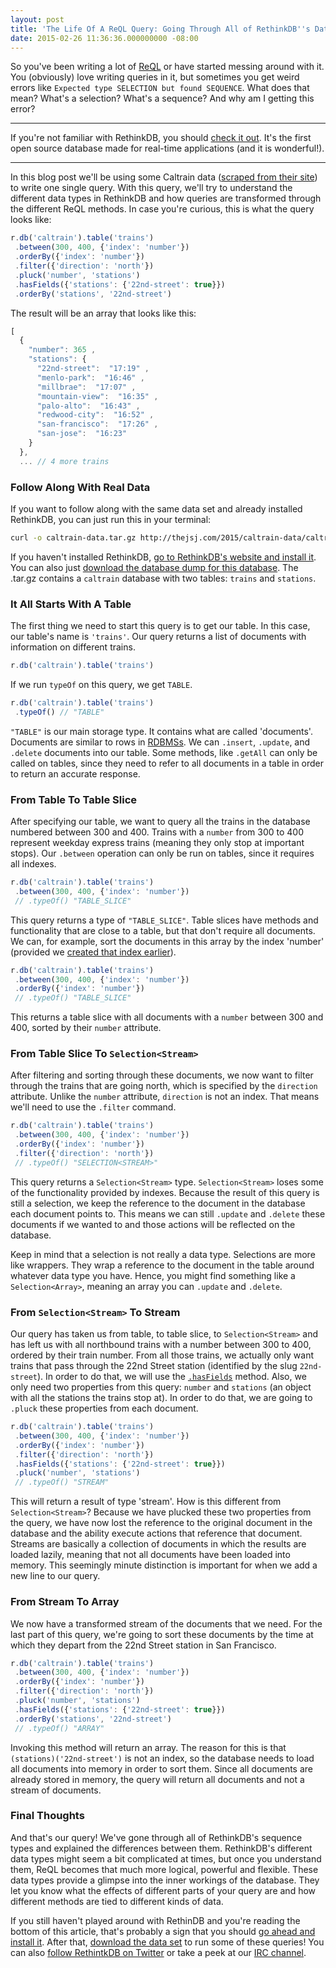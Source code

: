 ```yaml
---
layout: post
title: 'The Life Of A ReQL Query: Going Through All of RethinkDB''s Data Types'
date: 2015-02-26 11:36:36.000000000 -08:00
---
```

So you've been writing a lot of [ReQL](http://rethinkdb.com/api/javascript/) or have started messing around with it. You (obviously) love writing queries in it, but sometimes you get weird errors like `Expected type SELECTION but found SEQUENCE`. What does that  mean? What's a selection? What's a sequence? And why am I getting this error?

------

If you're not familiar with RethinkDB, you should [check it out](http://rethinkdb.com). 
It's the first open source database made for real-time applications (and it is wonderful!). 

----

In this blog post we'll be using some Caltrain data ([scraped from their site](http://www.caltrain.com/schedules/weekdaytimetable.html)) to write one single query. With this query, we'll try to understand the different data types in RethinkDB and how queries are transformed through the different ReQL methods. In case you're curious, this is what the query looks like:

```javascript
r.db('caltrain').table('trains')
 .between(300, 400, {'index': 'number'})
 .orderBy({'index': 'number'})
 .filter({'direction': 'north'})
 .pluck('number', 'stations')
 .hasFields({'stations': {'22nd-street': true}})
 .orderBy('stations', '22nd-street')
```

The result will be an array that looks like this: 

```javascript
[
  {
    "number": 365 ,
    "stations": {
      "22nd-street":  "17:19" ,
      "menlo-park":  "16:46" ,
      "millbrae":  "17:07" ,
      "mountain-view":  "16:35" ,
      "palo-alto":  "16:43" ,
      "redwood-city":  "16:52" ,
      "san-francisco":  "17:26" ,
      "san-jose":  "16:23"
    }
  },
  ... // 4 more trains
```

### Follow Along With Real Data

If you want to follow along with the same data set and already installed RethinkDB, you can just run this in your terminal:

```bash
curl -o caltrain-data.tar.gz http://thejsj.com/2015/caltrain-data/caltrain-rethinkdb-dump.tar.gz && rethinkdb restore caltrain-data.tar.gz
```

If you haven't installed RethinkDB, [go to RethinkDB's website and install it](http://rethinkdb.com/docs/install/). You can also just [download the database dump for this database](http://thejsj.com/2015/caltrain-data/caltrain-rethinkdb-dump.tar.gz). The .tar.gz contains a `caltrain` database with two tables: `trains` and `stations`.

### It All Starts With A Table

The first thing we need to start this query is to get our table. In this case, our table's name is `'trains'`. Our query returns a list of documents with information on different trains.

```javascript
r.db('caltrain').table('trains')
```

If we run `typeOf` on this query, we get `TABLE`.

```javascript
r.db('caltrain').table('trains')
 .typeOf() // "TABLE"
```

`"TABLE"` is our main storage type. It contains what are called 'documents'. Documents are similar to rows in  [RDBMSs](http://en.wikipedia.org/wiki/Relational_database_management_system). We can `.insert`, `.update`, and `.delete` documents into our table. Some methods, like `.getAll` can only be called on tables, since they need to refer to all documents in a table in order to return an accurate response.

### From Table To Table Slice

After specifying our table, we want to query all the trains in the database numbered between 300 and 400. Trains with a `number` from 300 to 400 represent weekday express trains (meaning they only stop at important stops). Our `.between` operation can only be run on tables, since it requires all indexes.

```javascript
r.db('caltrain').table('trains')
 .between(300, 400, {'index': 'number'})
 // .typeOf() "TABLE_SLICE"
```

This query returns a type of `"TABLE_SLICE"`. Table slices have methods and functionality that are close to a table, but that don't require all documents. We can, for example, sort the documents in this array by the index 'number' (provided we [created that index earlier](http://rethinkdb.com/api/javascript/#index_create)). 

```javascript
r.db('caltrain').table('trains')
 .between(300, 400, {'index': 'number'})
 .orderBy({'index': 'number'})
 // .typeOf() "TABLE_SLICE"
```

This returns a table slice with all documents with a `number` between 300 and 400, sorted by their `number` attribute.

### From Table Slice To `Selection<Stream>`

After filtering and sorting through these documents, we now want to filter through the trains that are going north, which is specified by the `direction` attribute. Unlike the `number` attribute, `direction` is not an index. That means we'll need to use the `.filter` command.

```javascript
r.db('caltrain').table('trains')
 .between(300, 400, {'index': 'number'})
 .orderBy({'index': 'number'})
 .filter({'direction': 'north'})
 // .typeOf() "SELECTION<STREAM>"
```

This query returns a `Selection<Stream>` type. `Selection<Stream>` loses some of the functionality provided by indexes. Because the result of this query is still a selection, we keep the reference to the document in the database each document points to. This means we can still `.update` and `.delete` these documents if we wanted to and those actions will be reflected on the database. 

Keep in mind that a selection is not really a data type. Selections are more like wrappers. They wrap a reference to the document in the table around whatever data type you have. Hence, you might find something like a `Selection<Array>`, meaning an array you can `.update` and `.delete`.

### From `Selection<Stream>` To Stream

Our query has taken us from table, to table slice, to `Selection<Stream>` and has left us with all northbound trains with a number between 300 to 400, ordered by their train number. From all those trains, we actually only want trains that pass through the 22nd Street station (identified by the slug `22nd-street`). In order to do that, we will use the [`.hasFields`](http://rethinkdb.com/api/javascript/has_fields/) method. Also, we only need two properties from this query: `number` and `stations` (an object with all the stations the trains stop at). In order to do that, we are going to `.pluck` these properties from each document.

```javascript
r.db('caltrain').table('trains')
 .between(300, 400, {'index': 'number'})
 .orderBy({'index': 'number'})
 .filter({'direction': 'north'})
 .hasFields({'stations': {'22nd-street': true}})
 .pluck('number', 'stations')
 // .typeOf() "STREAM"
```

This will return a result of type 'stream'. How is this different from `Selection<Stream>`? Because we have plucked these two properties from the query, we have now lost the reference to the original document in the database and the ability execute actions that reference that document. Streams are basically a collection of documents in which the results are loaded lazily, meaning that not all documents have been loaded into memory. This seemingly minute distinction is important for when we add a new line to our query.

### From Stream To Array

We now have a transformed stream of the documents that we need. For the last part of this query, we're going to sort these documents by the time at which they depart from the 22nd Street station in San Francisco. 

```javascript
r.db('caltrain').table('trains')
 .between(300, 400, {'index': 'number'})
 .orderBy({'index': 'number'})
 .filter({'direction': 'north'})
 .pluck('number', 'stations')
 .hasFields({'stations': {'22nd-street': true}})
 .orderBy('stations', '22nd-street')
 // .typeOf() "ARRAY" 
```

Invoking this method will return an array. The reason for this is that `(stations)('22nd-street')` is not an index, so the database needs to load all documents into memory in order to sort them. Since all documents are already stored in memory, the query will return all documents and not a stream of documents.

### Final Thoughts

And that's our query! We've gone through all of RethinkDB's sequence types and explained the differences between them. RethinkDB's different data types might seem a bit complicated at times, but once you understand them, ReQL becomes that much more logical, powerful and flexible. These data types provide a glimpse into the inner workings of the database. They let you know what the effects of different parts of your query are and how different methods are tied to different kinds of data. 

If you still haven't played around with RethinDB and you're reading the bottom of this article, that's probably a sign that you should [go ahead and install it](http://rethinkdb.com/install). After that, [download the data set](http://thejsj.com/2015/caltrain-data/caltrain-rethinkdb-dump.tar.gz) to run some of these queries! You can also [follow RethintkDB on Twitter](https://twitter.com/rethinkdb) or take a peek at our [IRC channel](irc://chat.freenode.net/#rethinkdb).
